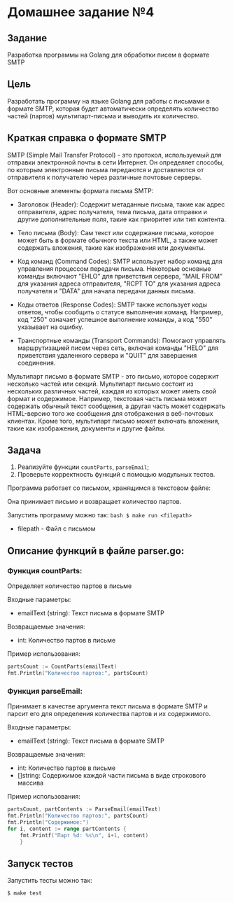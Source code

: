 # Домашнее задание №4

## Задание

Разработка программы на Golang для обработки писем в формате SMTP

## Цель

Разработать программу на языке Golang для работы с письмами в формате SMTP, которая будет автоматически определять количество частей (партов) мультипарт-письма и выводить их количество.

## Краткая справка о формате SMTP

SMTP (Simple Mail Transfer Protocol) - это протокол, используемый для отправки электронной почты в сети Интернет. Он определяет способы, по которым электронные письма передаются и доставляются от отправителя к получателю через различные почтовые серверы.

Вот основные элементы формата письма SMTP:

- Заголовок (Header): Содержит метаданные письма, такие как адрес отправителя, адрес получателя, тема письма, дата отправки и другие дополнительные поля, такие как приоритет или тип контента.

- Тело письма (Body): Сам текст или содержание письма, которое может быть в формате обычного текста или HTML, а также может содержать вложения, такие как изображения или документы.

- Код команд (Command Codes): SMTP использует набор команд для управления процессом передачи письма. Некоторые основные команды включают "EHLO" для приветствия сервера, "MAIL FROM" для указания адреса отправителя, "RCPT TO" для указания адреса получателя и "DATA" для начала передачи данных письма.

- Коды ответов (Response Codes): SMTP также использует коды ответов, чтобы сообщить о статусе выполнения команд. Например, код "250" означает успешное выполнение команды, а код "550" указывает на ошибку.

- Транспортные команды (Transport Commands): Помогают управлять маршрутизацией писем через сеть, включая команды "HELO" для приветствия удаленного сервера и "QUIT" для завершения соединения.

Мультипарт письмо в формате SMTP - это письмо, которое содержит несколько частей или секций. Мультипарт письмо состоит из нескольких различных частей, каждая из которых может иметь свой формат и содержимое. Например, текстовая часть письма может содержать обычный текст сообщения, а другая часть может содержать HTML-версию того же сообщения для отображения в веб-почтовых клиентах. Кроме того, мультипарт письмо может включать вложения, такие как изображения, документы и другие файлы.

## Задача

1. Реализуйте функции `countParts`, `parseEmail`;
2. Проверьте корректность функций с помощью модульных тестов.

Программа работает со письмом, хранящимся в текстовом файле:

Она принимает письмо и возвращает количество партов.

Запустить программу можно так:
    ```bash
    $ make run <filepath>
    ```

 - filepath - Файл с письмом

## Описание функций в файле parser.go:

### Функция сountParts:
Определяет количество партов в письме

Входные параметры:

 - emailText (string): Текст письма в формате SMTP

Возвращаемые значения:

 - int: Количество партов в письме

Пример использования:

```go
partsCount := CountParts(emailText)
fmt.Println("Количество партов:", partsCount)
```

### Функция parseEmail:
Принимает в качестве аргумента текст письма в формате SMTP и парсит его для определения количества партов и их содержимого.

Входные параметры:

 - emailText (string): Текст письма в формате SMTP

Возвращаемые значения:

 - int: Количество партов в письме
 - []string: Содержимое каждой части письма в виде строкового массива

Пример использования:

```go
partsCount, partContents := ParseEmail(emailText)
fmt.Println("Количество партов:", partsCount)
fmt.Println("Содержимое:")
for i, content := range partContents {
    fmt.Printf("Парт %d: %s\n", i+1, content)
    }
```

## Запуск тестов

Запустить тесты можно так:
```bash
$ make test
```
